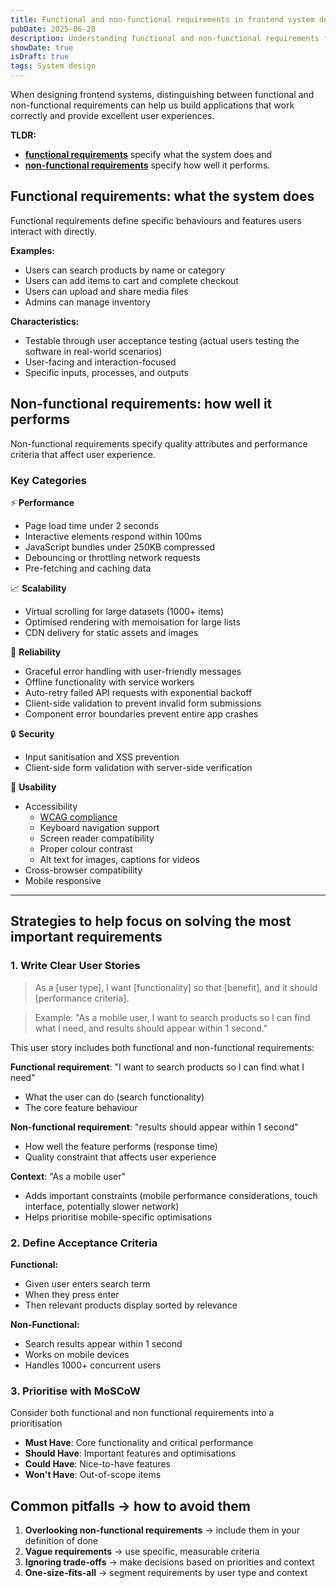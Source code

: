```yaml
---
title: Functional and non-functional requirements in frontend system design
pubDate: 2025-06-28
description: Understanding functional and non-functional requirements for better frontend system design.
showDate: true
isDraft: true
tags: System design
---
```


When designing frontend systems, distinguishing between functional and non-functional requirements can help us build applications that work correctly and provide excellent user experiences.

**TLDR:**

- [**functional requirements**](#functional-requirements-what-the-system-does) specify what the system does and
- [**non-functional requirements**](#non-functional-requirements-how-well-it-performs) specify how well it performs.

## Functional requirements: what the system does

Functional requirements define specific behaviours and features users interact with directly.

**Examples:**

- Users can search products by name or category
- Users can add items to cart and complete checkout
- Users can upload and share media files
- Admins can manage inventory

**Characteristics:**

- Testable through user acceptance testing (actual users testing the software in real-world scenarios)
- User-facing and interaction-focused
- Specific inputs, processes, and outputs

## Non-functional requirements: how well it performs

Non-functional requirements specify quality attributes and performance criteria that affect user experience.

### Key Categories

⚡ **Performance**

- Page load time under 2 seconds
- Interactive elements respond within 100ms
- JavaScript bundles under 250KB compressed
- Debouncing or throttling network requests
- Pre-fetching and caching data

📈 **Scalability**

- Virtual scrolling for large datasets (1000+ items)
- Optimised rendering with memoisation for large lists
- CDN delivery for static assets and images

🤝 **Reliability**

- Graceful error handling with user-friendly messages
- Offline functionality with service workers
- Auto-retry failed API requests with exponential backoff
- Client-side validation to prevent invalid form submissions
- Component error boundaries prevent entire app crashes

🔒 **Security**

- Input sanitisation and XSS prevention
- Client-side form validation with server-side verification

📱 **Usability**

- Accessibility
  - [WCAG compliance](https://www.w3.org/TR/WCAG22/)
  - Keyboard navigation support
  - Screen reader compatibility
  - Proper colour contrast
  - Alt text for images, captions for videos
- Cross-browser compatibility
- Mobile responsive

---

## Strategies to help focus on solving the most important requirements

### 1. Write Clear User Stories

> As a [user type], I want [functionality] so that [benefit],
> and it should [performance criteria].

> Example: "As a mobile user, I want to search products
> so I can find what I need, and results should appear within 1 second."

This user story includes both functional and non-functional requirements:

**Functional requirement**: "I want to search products so I can find what I need"

- What the user can do (search functionality)
- The core feature behaviour

**Non-functional requirement**: "results should appear within 1 second"

- How well the feature performs (response time)
- Quality constraint that affects user experience

**Context**: "As a mobile user"

- Adds important constraints (mobile performance considerations, touch interface, potentially slower network)
- Helps prioritise mobile-specific optimisations

### 2. Define Acceptance Criteria

**Functional:**

- Given user enters search term
- When they press enter
- Then relevant products display sorted by relevance

**Non-Functional:**

- Search results appear within 1 second
- Works on mobile devices
- Handles 1000+ concurrent users

### 3. Prioritise with MoSCoW

Consider both functional and non functional requirements into a prioritisation

- **Must Have**: Core functionality and critical performance
- **Should Have**: Important features and optimisations
- **Could Have**: Nice-to-have features
- **Won't Have**: Out-of-scope items

## Common pitfalls → how to avoid them

1. **Overlooking non-functional requirements** → include them in your definition of done
2. **Vague requirements** → use specific, measurable criteria
3. **Ignoring trade-offs** → make decisions based on priorities and context
4. **One-size-fits-all** → segment requirements by user type and context
